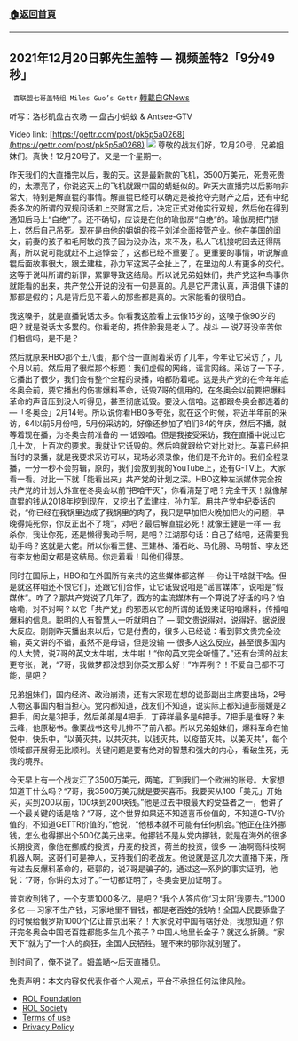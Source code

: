###  [:house:返回首頁](https://github.com/ourhimalayas/txt)
---


## 2021年12月20日郭先生盖特 — 视频盖特2「9分49秒」
` 喜联盟七哥盖特组 Miles Guo’s Gettr` [轉載自GNews](https://gnews.org/zh-hans/1776350/)

听写：洛杉矶盘古农场 — 盘古小蚂蚁 & Antsee-GTV

Video link: [https://gettr.com/post/pk5p5a0268](https://gettr.com/post/pk5p5a0268)
![](https://assets.gnews.org/wp-content/uploads/2021/12/5E2DFE0A-AAE6-4C00-B339-47052AC7C040.jpeg)
尊敬的战友们好，12月20号，兄弟姐妹们。真快！12月20号了。又是一个星期一。

昨天我们的大直播完以后，我的天。这是最新款的飞机，3500万美元，死贵死贵的，太漂亮了，你说这天上的飞机就跟中国的蜻蜓似的。昨天大直播完以后影响非常大，特别是解直锟的事情。解直锟已经可以确定是被抢夺完财产之后，还有中纪委多次的所谓的双规问话和上交财富之后，决定正式对他实行双规，然后他在得到通知后马上“自绝”了。还不确切，应该是在他的瑜伽房“自绝”的。瑜伽房把门锁上，然后自己吊死。现在是由他的姐姐的孩子刘洋全面接管产业。他在美国的闺女，前妻的孩子和毛阿敏的孩子因为没办法，来不及，私人飞机接呢回去还得隔离，所以说可能就赶不上追悼会了，这都已经不重要了。更重要的事情，听说解直锟后面故事很大，跟孟建柱，孙力军这案子全扯上了，在里边的人有更多的交代。这等于说叫所谓的新罪，累罪导致这结局。所以说兄弟姐妹们，共产党这种鸟事你就能看的出来，共产党公开说的没有一句是真的。凡是它严肃认真，声泪俱下讲的那都是假的；凡是背后见不着人的那些都是真的。大家能看的很明白。

我这嗓子，就是直播说话太多。你看我这脸看上去像16岁的，这嗓子像90岁的吧？就是说话太多累的。你看老的，捂住脸我是老人了。战斗 — 说7哥没辛苦你们相信吗，是不是？

然后就原来HBO那个王八蛋，那个台一直闹着采访了几年，今年让它采访了，几个月以前。然后用了很烂那个标题：我们虚假的网络，谣言网络。采访了一下子，它播出了很少，我们会有整个全程的录播，咱都防着呢。这是共产党的在今年年底冬奥会前，要它播出的伤害爆料革命，诋毁7哥的信用的，在冬奥会以前要把爆料革命的声音压到没人听得见，甚至彻底诋毁。要没人信咱。这都跟冬奥会都连着的 —「冬奥会」2月14号。所以说你看HBO多夸张，就在这个时候，将近半年前的采访，64以前5月份吧，5月份采访的，好像还参加了咱们64的年庆，然后不播，就等着现在播，为冬奥会前准备的 — 诋毁咱。但是我接受采访，我在直播中说过它几十次，上百次的要求。我就让它诋毁的。然后咱就跟给它对比对比。英喜已经把当时的录播，就是我要求采访可以，现场必须录像，他们是不允许的。我们全程录播，一分一秒不会剪辑，原的，我们会放到我的YouTube上，还有G-TV上。大家看一看。对比一下就「能看出来」共产党的计划之深。HBO这种左派媒体完全按共产党的计划大外宣在冬奥会以前“把咱干灭”，你看清楚了吧？完全干灭！就像解直锟的钱从2018年挖到现在，又挖出了孟建柱，孙力军。用共产党中纪委话的说，“你已经在我锅里边成了我锅里的肉了，我只是早加把火晚加把火的问题，早晚得炖死你，你反正出不了境”，对吧？最后解直锟必死！就像王健是一样 — 我杀你，我让你死，还是懒得我动手啊，是吧？江湖那句话：自己了结吧，还需要我动手吗？这就是大佬。所以你看王健、王建林、潘石屹、马化腾、马明哲、李友还有李友他闺女都是这结局。你走着看！叫他们得瑟。

同时在国际上，HBO和在外国所有亲共的这些媒体都这样 — 你让干啥就干啥。但是就这样咱还不恨它们，还跟它们合作，让它诋毁说咱是“谣言媒体”，说咱是“假媒体”。咋了？那共产党说了几年了，西方的主流媒体有一个算说了好话的吗？怕啥嘞，对不对啊？以它「共产党」的邪恶以它的所谓的诋毁来证明咱爆料，传播咱爆料的信息。聪明的人有智慧人一听就明白了 — 郭文贵说得对，说得好。据说很大反应。刚刚昨天播出来以后，它是付费的，很多人已经说：看到郭文贵完全没输，英文讲的不错，虽然不是母语，但是没输 — 很多人这么反应，甚至很多国内的人大赞，说7哥的英文太牛啦，太牛啦！“你的英文完全听懂了。”还有台湾的战友更夸张，说，“7哥，我做梦都没想到你英文那么好！”咋弄咧？！不爱自己都不可能，是吧？

兄弟姐妹们，国内经济、政治崩溃，还有大家现在想的说彭副出主席要出场，2号人物这事国内相当担心。党内都知道，战友们不知道，说实际上都知道彭丽媛是2把手，闺女是3把手，然后弟弟是4把手，丁薛祥最多是6把手。7把手是谁呀？朱云峰，他原秘书。像栗战书这号儿排不了前八都。所以兄弟姐妹们，爆料革命在愉悦中，快乐中，“以黄灭共，以共灭共，以钱灭共，以疫苗灭共，以美灭共”，每个领域都开展得无比顺利。关键问题是要有绝对的智慧和强大的内心，看破生死，无我的境界。

今天早上有一个战友汇了3500万美元，两笔，汇到我们一个欧洲的账号。大家想知道干什么吗？“7哥，我3500万美元就是要买喜币。我要买从100「美元」开始买，买到200以前，100块到200块钱。”他是过去中粮最大的受益者之一，他讲了一个最关键的话是啥？“7哥，这个世界如果还不知道喜币价值的，不知道G-TV价值的，不知道GETTR价值的，”他说，“他根本就不可能有任何机会。”他正在往外挪钱，怎么也得挪出个500亿美元出来。他挪钱不是从党内挪钱，就是在海外的很多长期投资，像他在挪威的投资，丹麦的投资，荷兰的投资，很多 — 油啊高科技啊机器人啊。这哥们可是神人，支持我们的老战友。他说就是这几次大直播下来，所有过去反爆料革命的，砸郭的，说7哥是骗子的，通过这一系列的事实证明，他说：“7哥，你讲的太对了。”一切都证明了，冬奥会更加证明了。

普京收到钱了，一个支票1000多亿，是吧？“我个人答应你‘习太阳’我要去。”1000多亿 — 习家不生产钱，习家地里不冒钱，都是老百姓的钱呐！全国人民要舔盘子的时候给俄罗斯1000个亿让普京出来？！大家说对中国有啥好处，我想知道？你开完冬奥会中国老百姓都能多生几个孩子？中国人地里长金子？就这么折腾。“家天下”就为了一个人的疯狂，全国人民牺牲。醒不来的那你就别醒了。

到时间了，俺不说了。姆盖嗮～后天直播见。

 

免责声明：本文内容仅代表作者个人观点，平台不承担任何法律风险。

- [ROL Foundation](https://rolfoundation.org/)
- [ROL Society](https://rolsociety.org/)
- [Terms of use](https://gnews.org/terms-of-use-3/)
- [Privacy Policy](https://gnews.org/privacy-policy/)
